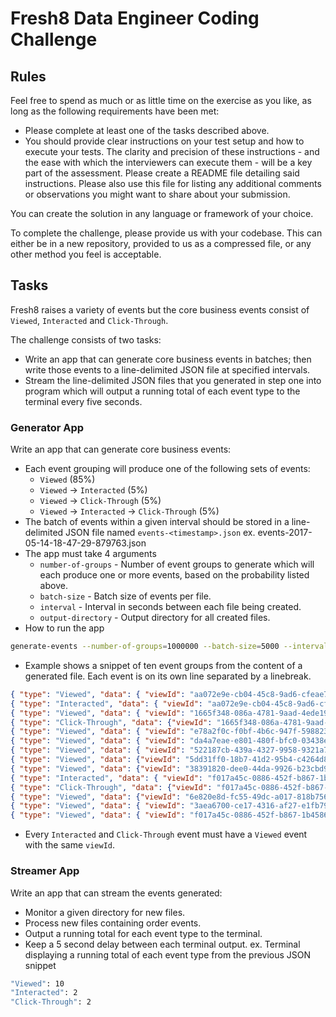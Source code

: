 # Fresh8 Data Engineer Coding Challenge

## Rules

Feel free to spend as much or as little time on the exercise as you like, as long as the following requirements have been met: 

- Please complete at least one of the tasks described above.
- You should provide clear instructions on your test setup and how to execute your tests. The clarity and precision of these instructions - and the ease with which the interviewers can execute them - will be a key part of the assessment. Please create a README file detailing said instructions. Please also use this file for listing any additional comments or observations you might want to share about your submission.

You can create the solution in any language or framework of your choice.

To complete the challenge, please provide us with your codebase. This can either be in a new repository, provided to us as a compressed file, or any other method you feel is acceptable.

## Tasks

Fresh8 raises a variety of events but the core business events consist of `Viewed`, `Interacted` and `Click-Through`.

The challenge consists of two tasks:

* Write an app that can generate core business events in batches; then write those events to a line-delimited JSON file at specified intervals.
* Stream the line-delimited JSON files that you generated in step one into program which will output a running total of each event type to the terminal every five seconds.

### Generator App
Write an app that can generate core business events:

* Each event grouping will produce one of the following sets of events:
	* `Viewed` (85%)
	* `Viewed` -> `Interacted` (5%)
	* `Viewed` -> `Click-Through` (5%)
	* `Viewed` -> `Interacted` -> `Click-Through` (5%)
* The batch of events within a given interval should be stored in a line-delimited JSON file named `events-<timestamp>.json` ex. events-2017-05-14-18-47-29-879763.json
* The app must take 4 arguments
	* `number-of-groups` - Number of event groups to generate which will each produce one or more events, based on the probability listed above.
	* `batch-size` - Batch size of events per file.
	* `interval` - Interval in seconds between each file being created.
	* `output-directory` - Output directory for all created files.
* How to run the app

```bash
generate-events --number-of-groups=1000000 --batch-size=5000 --interval=1 --output-directory=<local-dir>
```
* Example shows a snippet of ten event groups from the content of a generated file. Each event is on its own line separated by a linebreak.

```json
{ "type": "Viewed", "data": { "viewId": "aa072e9e-cb04-45c8-9ad6-cfeae76dcbe7", "eventDateTime": "2018-05-14T12:00:00Z" } }
{ "type": "Interacted", "data": { "viewId": "aa072e9e-cb04-45c8-9ad6-cfeae76dcbe7", "eventDateTime": "2018-05-14T12:00:00Z"} }
{ "type": "Viewed", "data": { "viewId": "1665f348-086a-4781-9aad-4ede19535376", "eventDateTime": "2018-05-14T12:00:00Z" } }
{ "type": "Click-Through", "data": {"viewId": "1665f348-086a-4781-9aad-4ede19535376", "eventDateTime": "2018-05-14T12:00:00Z"} }
{ "type": "Viewed", "data": { "viewId": "e78a2f0c-f0bf-4b6c-947f-5988233f74bd", "eventDateTime": "2018-05-14T12:00:00Z" } }
{ "type": "Viewed", "data": { "viewId": "da4a7eae-e801-480f-bfc0-03438ec8da6d", "eventDateTime": "2018-05-14T12:00:00Z"} }
{ "type": "Viewed", "data": { "viewId": "522187cb-439a-4327-9958-9321a7d23b27", "eventDateTime": "2018-05-14T12:00:00Z" } }
{ "type": "Viewed", "data": {"viewId": "5dd31ff0-18b7-41d2-95b4-c4264d8b15c3", "eventDateTime": "2018-05-14T12:00:00Z"} }
{ "type": "Viewed", "data": {"viewId": "38391820-dee0-44da-9926-b23cbd9a7fed", "eventDateTime": "2018-05-14T12:00:00Z"} }
{ "type": "Interacted", "data": { "viewId": "f017a45c-0886-452f-b867-1b4586ae73bf", "eventDateTime": "2018-05-14T12:00:00Z" } }
{ "type": "Click-Through", "data": {"viewId": "f017a45c-0886-452f-b867-1b4586ae73bf", "eventDateTime": "2018-05-14T12:00:00Z"} }
{ "type": "Viewed", "data": {"viewId": "6e820e8d-fc55-49dc-a017-818b756e4d31", "eventDateTime": "2018-05-14T12:00:00Z"} }
{ "type": "Viewed", "data": { "viewId": "3aea6700-ce17-4316-af27-e1fb79bd51af", "eventDateTime": "2018-05-14T12:00:00Z" } }
{ "type": "Viewed", "data": { "viewId": "f017a45c-0886-452f-b867-1b4586ae73bf", "eventDateTime": "2018-05-14T12:00:00Z"} }
```
* Every `Interacted` and `Click-Through` event must have a `Viewed` event with the same `viewId`.

### Streamer App
Write an app that can stream the events generated:

* Monitor a given directory for new files.
* Process new files containing order events.
* Output a running total for each event type to the terminal.
* Keep a 5 second delay between each terminal output.
ex. Terminal displaying a running total of each event type from the previous JSON snippet
```bash
"Viewed": 10
"Interacted": 2
"Click-Through": 2
```
